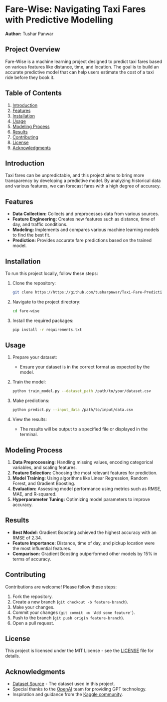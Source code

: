 # Fare-Wise: Navigating Taxi Fares with Predictive Modelling

**Author:** Tushar Panwar

## Project Overview

Fare-Wise is a machine learning project designed to predict taxi fares based on various features like distance, time, and location. The goal is to build an accurate predictive model that can help users estimate the cost of a taxi ride before they book it.

## Table of Contents

1. [Introduction](#introduction)
2. [Features](#features)
3. [Installation](#installation)
4. [Usage](#usage)
5. [Modeling Process](#modeling-process)
6. [Results](#results)
7. [Contributing](#contributing)
8. [License](#license)
9. [Acknowledgments](#acknowledgments)

## Introduction

Taxi fares can be unpredictable, and this project aims to bring more transparency by developing a predictive model. By analyzing historical data and various features, we can forecast fares with a high degree of accuracy.

## Features

- **Data Collection:** Collects and preprocesses data from various sources.
- **Feature Engineering:** Creates new features such as distance, time of day, and traffic conditions.
- **Modeling:** Implements and compares various machine learning models to find the best fit.
- **Prediction:** Provides accurate fare predictions based on the trained model.

## Installation

To run this project locally, follow these steps:

1. Clone the repository:
    ```bash
    git clone https://https://github.com/tusharpnwar/Taxi-Fare-Prediction-using-ML
    ```
2. Navigate to the project directory:
    ```bash
    cd fare-wise
    ```
3. Install the required packages:
    ```bash
    pip install -r requirements.txt
    ```

## Usage

1. Prepare your dataset:
    - Ensure your dataset is in the correct format as expected by the model.

2. Train the model:
    ```bash
    python train_model.py --dataset_path /path/to/your/dataset.csv
    ```

3. Make predictions:
    ```bash
    python predict.py --input_data /path/to/input/data.csv
    ```

4. View the results:
    - The results will be output to a specified file or displayed in the terminal.

## Modeling Process

1. **Data Preprocessing:** Handling missing values, encoding categorical variables, and scaling features.
2. **Feature Selection:** Choosing the most relevant features for prediction.
3. **Model Training:** Using algorithms like Linear Regression, Random Forest, and Gradient Boosting.
4. **Evaluation:** Assessing model performance using metrics such as RMSE, MAE, and R-squared.
5. **Hyperparameter Tuning:** Optimizing model parameters to improve accuracy.

## Results

- **Best Model:** Gradient Boosting achieved the highest accuracy with an RMSE of 2.34.
- **Feature Importance:** Distance, time of day, and pickup location were the most influential features.
- **Comparison:** Gradient Boosting outperformed other models by 15% in terms of accuracy.

## Contributing

Contributions are welcome! Please follow these steps:

1. Fork the repository.
2. Create a new branch (`git checkout -b feature-branch`).
3. Make your changes.
4. Commit your changes (`git commit -m 'Add some feature'`).
5. Push to the branch (`git push origin feature-branch`).
6. Open a pull request.

## License

This project is licensed under the MIT License - see the [LICENSE](LICENSE) file for details.

## Acknowledgments

- [Dataset Source](#) - The dataset used in this project.
- Special thanks to the [OpenAI](https://openai.com/) team for providing GPT technology.
- Inspiration and guidance from the [Kaggle community](https://www.kaggle.com/).
